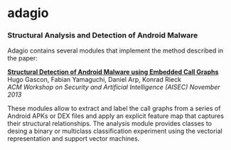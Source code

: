 adagio
======

### Structural Analysis and Detection of Android Malware

Adagio contains several modules that implement the method described in the
paper:

**[Structural Detection of Android Malware using Embedded Call Graphs](http://user.informatik.uni-goettingen.de/~hgascon/docs/2013b-aisec.pdf)**  
Hugo Gascon, Fabian Yamaguchi, Daniel Arp, Konrad Rieck  
*ACM Workshop on Security and Artificial Intelligence (AISEC) November 2013*

These modules allow to extract and label the call graphs from a series of
Android APKs or DEX files and apply an explicit feature map that captures
their structural relationships. The analysis module provides classes to desing a binary
or multiclass classification experiment using the vectorial representation and
support vector machines.
